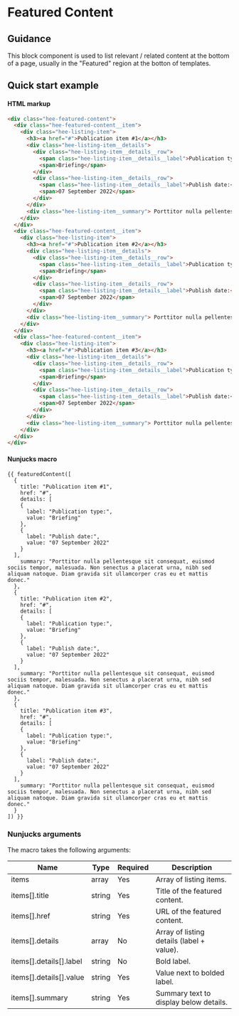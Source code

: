 # Featured Content

## Guidance

This block component is used to list relevant / related content at the bottom of a page, usually in the "Featured"
region at the botton of templates.

## Quick start example

#### HTML markup

```html
<div class="hee-featured-content">
  <div class="hee-featured-content__item">
    <div class="hee-listing-item">
      <h3><a href="#">Publication item #1</a></h3>
      <div class="hee-listing-item__details">
        <div class="hee-listing-item__details__row">
          <span class="hee-listing-item__details__label">Publication type:</span>
          <span>Briefing</span>
        </div>
        <div class="hee-listing-item__details__row">
          <span class="hee-listing-item__details__label">Publish date:</span>
          <span>07 September 2022</span>
        </div>
      </div>
      <div class="hee-listing-item__summary"> Porttitor nulla pellentesque sit consequat, euismod sociis tempor, malesuada. Non senectus a placerat urna, nibh sed aliquam natoque. Diam gravida sit ullamcorper cras eu et mattis donec. </div>
    </div>
  </div>
  <div class="hee-featured-content__item">
    <div class="hee-listing-item">
      <h3><a href="#">Publication item #2</a></h3>
      <div class="hee-listing-item__details">
        <div class="hee-listing-item__details__row">
          <span class="hee-listing-item__details__label">Publication type:</span>
          <span>Briefing</span>
        </div>
        <div class="hee-listing-item__details__row">
          <span class="hee-listing-item__details__label">Publish date:</span>
          <span>07 September 2022</span>
        </div>
      </div>
      <div class="hee-listing-item__summary"> Porttitor nulla pellentesque sit consequat, euismod sociis tempor, malesuada. Non senectus a placerat urna, nibh sed aliquam natoque. Diam gravida sit ullamcorper cras eu et mattis donec. </div>
    </div>
  </div>
  <div class="hee-featured-content__item">
    <div class="hee-listing-item">
      <h3><a href="#">Publication item #3</a></h3>
      <div class="hee-listing-item__details">
        <div class="hee-listing-item__details__row">
          <span class="hee-listing-item__details__label">Publication type:</span>
          <span>Briefing</span>
        </div>
        <div class="hee-listing-item__details__row">
          <span class="hee-listing-item__details__label">Publish date:</span>
          <span>07 September 2022</span>
        </div>
      </div>
      <div class="hee-listing-item__summary"> Porttitor nulla pellentesque sit consequat, euismod sociis tempor, malesuada. Non senectus a placerat urna, nibh sed aliquam natoque. Diam gravida sit ullamcorper cras eu et mattis donec. </div>
    </div>
  </div>
</div>
```

#### Nunjucks macro

```
{{ featuredContent([
  {
    title: "Publication item #1",
    href: "#",
    details: [
    {
      label: "Publication type:",
      value: "Briefing"
    },
    {
      label: "Publish date:",
      value: "07 September 2022"
    }
  ],
    summary: "Porttitor nulla pellentesque sit consequat, euismod sociis tempor, malesuada. Non senectus a placerat urna, nibh sed aliquam natoque. Diam gravida sit ullamcorper cras eu et mattis donec."
  },
  {
    title: "Publication item #2",
    href: "#",
    details: [
    {
      label: "Publication type:",
      value: "Briefing"
    },
    {
      label: "Publish date:",
      value: "07 September 2022"
    }
  ],
    summary: "Porttitor nulla pellentesque sit consequat, euismod sociis tempor, malesuada. Non senectus a placerat urna, nibh sed aliquam natoque. Diam gravida sit ullamcorper cras eu et mattis donec."
  },
  {
    title: "Publication item #3",
    href: "#",
    details: [
    {
      label: "Publication type:",
      value: "Briefing"
    },
    {
      label: "Publish date:",
      value: "07 September 2022"
    }
  ],
    summary: "Porttitor nulla pellentesque sit consequat, euismod sociis tempor, malesuada. Non senectus a placerat urna, nibh sed aliquam natoque. Diam gravida sit ullamcorper cras eu et mattis donec."
  }
]) }}
```

### Nunjucks arguments

The macro takes the following arguments:

| Name                    | Type   | Required | Description                               |
|-------------------------|--------|----------|-------------------------------------------|
| items                   | array  | Yes      | Array of listing items.                   |
| items[].title           | string | Yes      | Title of the featured content.            |
| items[].href            | string | Yes      | URL of the featured content.              |
| items[].details         | array  | No       | Array of listing details (label + value). |
| items[].details[].label | string | No       | Bold label.                               |
| items[].details[].value | string | Yes      | Value next to bolded label.               |
| items[].summary         | string | Yes      | Summary text to display below details.    |
